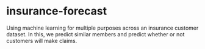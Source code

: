 # insurance-forecast
Using machine learning for multiple purposes across an insurance customer dataset. In this, we predict similar members and predict whether or not customers will make claims.
